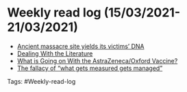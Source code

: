 # Weekly read log (15/03/2021-21/03/2021)

- [Ancient massacre site yields its victims’ DNA](https://arstechnica.com/science/2021/03/archaeologists-use-dna-to-investigate-6200-year-old-massacre-mystery/)
- [Dealing With the Literature](https://blogs.sciencemag.org/pipeline/archives/2021/03/10/dealing-with-the-literature)
- [What is Going on With the AstraZeneca/Oxford Vaccine?](https://blogs.sciencemag.org/pipeline/archives/2021/03/16/what-is-going-on-with-the-astrazeneca-oxford-vaccine)
- [The fallacy of “what gets measured gets managed”](https://nesslabs.com/what-gets-measured-gets-managed?utm_source=feedly&utm_medium=rss&utm_campaign=what-gets-measured-gets-managed)

Tags: #Weekly-read-log